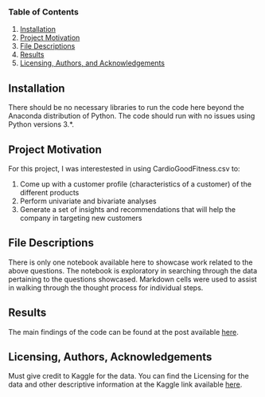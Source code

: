 ### Table of Contents

1. [Installation](#installation)
2. [Project Motivation](#motivation)
3. [File Descriptions](#files)
4. [Results](#results)
5. [Licensing, Authors, and Acknowledgements](#licensing)

## Installation <a name="installation"></a>

There should be no necessary libraries to run the code here beyond the Anaconda distribution of Python.  The code should run with no issues using Python versions 3.*.

## Project Motivation<a name="motivation"></a>

For this project, I was interestested in using CardioGoodFitness.csv to:

1.	Come up with a customer profile (characteristics of a customer) of the different products
2.	Perform univariate and bivariate analyses
3.	Generate a set of insights and recommendations that will help the company in targeting new customers


## File Descriptions <a name="files"></a>


There is only one notebook available here to showcase work related to the above questions. The notebook is exploratory in searching through the data pertaining to the questions showcased. Markdown cells were used to assist in walking through the thought process for individual steps.


## Results<a name="results"></a>

The main findings of the code can be found at the post available [here](https://medium.com/@jgtolentino.rn/exploring-relationships-between-the-different-attributes-of-cardiogood-fitness-customers-2ab86cea3309).

## Licensing, Authors, Acknowledgements<a name="licensing"></a>

Must give credit to Kaggle for the data.  You can find the Licensing for the data and other descriptive information at the Kaggle link available [here](https://www.kaggle.com/saurav9786/cardiogoodfitness).  
